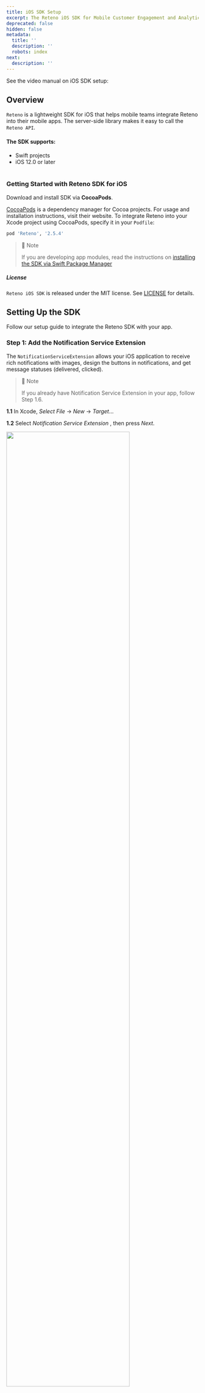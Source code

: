 ```yaml
---
title: iOS SDK Setup
excerpt: The Reteno iOS SDK for Mobile Customer Engagement and Analytics solutions
deprecated: false
hidden: false
metadata:
  title: ''
  description: ''
  robots: index
next:
  description: ''
---
```

See the video manual on iOS SDK setup:

<Embed url="https://www.youtube.com/watch?v=T-JboJcQBpw" title="Reteno IOS SDK Setup" favicon="https://www.youtube.com/favicon.ico" image="https://i.ytimg.com/vi/T-JboJcQBpw/hqdefault.jpg" provider="youtube.com" href="https://www.youtube.com/watch?v=T-JboJcQBpw" typeOfEmbed="youtube" html="%3Ciframe%20class%3D%22embedly-embed%22%20src%3D%22%2F%2Fcdn.embedly.com%2Fwidgets%2Fmedia.html%3Fsrc%3Dhttps%253A%252F%252Fwww.youtube.com%252Fembed%252FT-JboJcQBpw%253Ffeature%253Doembed%26display_name%3DYouTube%26url%3Dhttps%253A%252F%252Fwww.youtube.com%252Fwatch%253Fv%253DT-JboJcQBpw%26image%3Dhttps%253A%252F%252Fi.ytimg.com%252Fvi%252FT-JboJcQBpw%252Fhqdefault.jpg%26key%3D02466f963b9b4bb8845a05b53d3235d7%26type%3Dtext%252Fhtml%26schema%3Dyoutube%22%20width%3D%22854%22%20height%3D%22480%22%20scrolling%3D%22no%22%20title%3D%22YouTube%20embed%22%20frameborder%3D%220%22%20allow%3D%22autoplay%3B%20fullscreen%3B%20encrypted-media%3B%20picture-in-picture%3B%22%20allowfullscreen%3D%22true%22%3E%3C%2Fiframe%3E" />

## Overview

`Reteno` is a lightweight SDK for iOS that helps mobile teams integrate Reteno into their mobile apps. The server-side library makes it easy to call the `Reteno API`.

#### The SDK supports:

* Swift projects
* iOS 12.0 or later\
  ​

### Getting Started with Reteno SDK for iOS

Download and install SDK via **CocoaPods**.

[CocoaPods](https://cocoapods.org/ "\{rel='nofollow'}") is a dependency manager for Cocoa projects. For usage and installation instructions, visit their website. To integrate Reteno into your Xcode project using CocoaPods, specify it in your `Podfile`:

```ruby
pod 'Reteno', '2.5.4'
```

> 📘 Note
>
> If you are developing app modules, read the instructions on [installing the SDK via Swift Package Manager](https://docs.yespo.io/reference/ios#installing-the-sdk-via-swift-package-manager)

##### License

`Reteno iOS SDK` is released under the MIT license. See [LICENSE](https://github.com/reteno-com/reteno-mobile-ios-sdk/blob/main/LICENSE "\{rel='nofollow'}") for details.

## Setting Up the SDK

Follow our setup guide to integrate the Reteno SDK with your app.

### Step 1: Add the Notification Service Extension

The `NotificationServiceExtension` allows your iOS application to receive rich notifications with images, design the buttons in notifications, and get message statuses (delivered, clicked).

> 📘 Note
>
> If you already have Notification Service Extension in your app, follow Step 1.6.

**1.1**  In Xcode, *Select File* → *New* → *Target*...

**1.2**  Select *Notification Service Extension* , then press *Next*.

<Image align="center" width="80% " src="https://files.readme.io/2758667-create_notification_service_extension.png" />

**1.3**  Enter the product name as `NotificationServiceExtension` and press *Finish*.

> 📘 Note
>
> Do not select *Activate* on the dialog that is shown after selecting *Finish*.

<Image align="center" width="80% " src="https://files.readme.io/5b8118c-choose_options_for_extension.png" />

**1.4**  Press *Cancel* in the Activate scheme prompt.

By canceling, you keep Xcode debugging your app instead of the extension you’ve just created.

If you activate the prompt by accident, you can switch back to debugging your app in Xcode (next to the Play button).

**1.5**  In the project navigator, select the project directory and select the `NotificationServiceExtension` target in the targets list.

Check that the Deployment Target is set to the same value as your Main Application Target.

> 📘 Note
>
> iOS versions under 10 will not be able to get Rich Media.

<Image align="center" width="80% " src="https://files.readme.io/16595d9-configure_target.png" />

**1.6**  In the project navigator, select the `NotificationServiceExtension` folder and open the `NotificationService.swift`, then replace the entire file contents with the following code. Ignore any build errors at this point. We will import the Reteno module, which will resolve any errors.

```swift
import UserNotifications
import Reteno

class NotificationService: RetenoNotificationServiceExtension {}
```

This gives the ability to allow your iOS application to receive rich notifications with images.

More about the [Modifying Content in Newly Delivered Notifications](https://developer.apple.com/documentation/usernotifications/modifying_content_in_newly_delivered_notifications) Extension

### Step 2: Install the SDK via CocoaPods

**2.1**  If you don't have CocoaPods and the Podfile installed in your project, run the following script in Terminal:\
`sudo gem install cocoapods`

**2.2**  Run `pod init` from the terminal in your project directory.

**2.3**  Open the newly created `Podfile` with your code editor.

**2.4**  Add the `Reteno` dependency under your project name target and the\
`NotificationServiceExtension` target as below:

```swift
platform :ios, '14.0'

target 'RetenoExample' do
  use_frameworks!

  pod 'Reteno'
  
  target 'NotificationServiceExtension' do
    use_frameworks!

    pod 'Reteno'

  end

end
```

**2.5**  Run the following command in your terminal, in your project directory: `pod install`

**2.6**  Open the newly created `<project-name>.xcworkspace` file.

### Step 3: Import Reteno into Your App Delegate File

> 📘
>
> To setup SDK you need an `SDK_ACCESS_KEY`, visit [Managing Mobile SDK Access Keys](https://docs.yespo.io/reference/managing-mobile-sdk-access-keys) to get it.

#### Method 1: UIKit

In  [UIKit](https://developer.apple.com/documentation/uikit), navigate to your AppDelegate file and add the `Reteno` initialization code to the `didFinishLaunchingWithOptions` method.\
Make sure to import the `Reteno` module `import Reteno`

```swift
import UIKit
import Reteno

@UIApplicationMain
class AppDelegate: UIResponder, UIApplicationDelegate {
  
    func application(
        _ application: UIApplication,
        didFinishLaunchingWithOptions launchOptions: [UIApplication.LaunchOptionsKey: Any]?
    ) -> Bool {
        // Reteno initialization
        Reteno.start(apiKey: "SDK_ACCESS_KEY")
      
        // Register for receiving push notifications
        // registerForRemoteNotifications will show the native iOS notification permission prompt
        // Provide UNAuthorizationOptions or use default
        Reteno.userNotificationService.registerForRemoteNotifications(with: [.sound, .alert, .badge], application: application)

        return true
    }
  
    // Remaining contents of your AppDelegate Class...
}
```

#### Method 2: SwiftUI

In SwiftUI, update your main 'APP\_NAME'App.swift file and use the code below. Make sure to replace 'YOURAPP\_NAME' with your app name.

```swift
import SwiftUI
import Reteno

class AppDelegate: NSObject, UIApplicationDelegate {

    func application(
        _ application: UIApplication,
        didFinishLaunchingWithOptions launchOptions: [UIApplication.LaunchOptionsKey : Any]? = nil
    ) -> Bool {
        // Reteno initialization
        Reteno.start(apiKey: "SDK_ACCESS_KEY")

        // Register for receiving push notifications
        // registerForRemoteNotifications will show the native iOS notification permission prompt
        // Provide UNAuthorizationOptions or use default
        Reteno.userNotificationService.registerForRemoteNotifications(with: [.sound, .alert, .badge], application: application)

        return true
    }

}
```

```swift
import SwiftUI
import Reteno

@main
struct YOURAPP_NAME: App {
    @UIApplicationDelegateAdaptor(AppDelegate.self) var appDelegate
    
    var body: some Scene {
        WindowGroup {
            ContentView()
        }
    }
}
```

> 📘 Note
>
> Starting from Reteno SDK 2.0.4 onwards, the `start` method was updated. In the previous version, it had the following parameters: `apiKey`, `isAutomaticScreenReportingEnabled`, `isDebugMode`, `isPausedInAppMessages`, `inAppMessagesPauseBehaviour`. In the new version, it now has the following parameters: `apiKey`, `configuration`. `RetenoConfiguration` is a struct containing the previous setups.

### Step 4: Set Up a Notification Permission Request

#### Option 1. Saving existing logic

If you have already configured subscribing for push notifications by yourself and don't want to change an existing logic, but have `Reteno` analytics features, call the `Reteno.userNotificationService.processRemoteNotificationResponse(_:)` SDK method right after you have received user response on the push notification. Pass a UNNotificationResponse as a parameter.

For example, you are using `UNUserNotificationCenterDelegate` for processing incoming notifications and responding to notification actions. Call the SDK method like described below:

```swift
extension AppDelegate: UNUserNotificationCenterDelegate {
    
    func userNotificationCenter(
        _ center: UNUserNotificationCenter,
        willPresent notification: UNNotification,
        withCompletionHandler completionHandler: @escaping (UNNotificationPresentationOptions) -> Void
    ) {
        completionHandler([.sound, .badge, .alert])
    }
    
    func userNotificationCenter(
        _ center: UNUserNotificationCenter,
        didReceive response: UNNotificationResponse,
        withCompletionHandler completionHandler: @escaping () -> Void
    ) {
        Reteno.userNotificationService.processRemoteNotificationResponse(response)
        completionHandler()
    }
    
}
```

#### Option 2. Creating new logic

From Reteno SDK 1.5.4 onwards, method `registerForRemoteNotifications` has a closure with user response on notifications permission prompt and you can register for Remote notifications wherever you want. For example, you want to ask a user permissions for Remote notifications only after they have completed onboarding.

```swift
func onboardingCompleted() {
    Reteno.userNotificationService.registerForRemoteNotifications(with: [.sound, .alert, .badge]) { granted in
        // granted == true if user allowed receiving Remote notifications
    }
}
```

[Old SDK versions support >](https://docs.yespo.io/reference/ios-sdk-old-versions-support)

### Step 5: Add App Groups

App Groups allow additional interposes communication between the app and notification service and are necessary to provide access to Reteno storage data.

**5.1**  In your Main app target got to *"Signing & Capabilities"* → *"All"*

**5.2**  Click *"+ Capability"* if you do not have App Groups in your app yet.

<Image align="center" width="80% " src="https://files.readme.io/67d7ac3-add_group_main_target.png" />

**5.3**  Select App Groups.

<Image align="center" width="80% " src="https://files.readme.io/fc76751-app_groups_capability.png" />

**5.4**  Under App Groups, click the *"+"* button.

**5.5**  Fill the *"App Groups"* container with `group.{bundle_id}.reteno-local-storage`, where `bundle_id` is the same as *"Bundle Identifier"* off your app (in the main target), then press `OK`.

**5.6**  In the `NotificationServiceExtension` target, repeat steps **5.2** - **5.5** for the extension target.

<Image align="center" width="80% " src="https://files.readme.io/69cfe0a-add_group_in_extension.png" />

> 📘 Note
>
> The group name structure must be `group.{bundle_id}.reteno-local-storage`, where `bundle_id` is the same as your **Main App target** "Bundle Identifier". **Do Not Include** NotificationServiceExtension.

For more information, visit [Configuring App Groups](https://developer.apple.com/documentation/xcode/configuring-app-groups)

### Step 6: Provide Device Tokens to the SDK via the Following Method:

```swift
Reteno.userNotificationService.processRemoteNotificationsToken(_ deviceToken: String)
```

> 📘 Note
>
> Providing device token depends on how you send push notifications: via **[Firebase Cloud Messaging (FCM)](https://docs.reteno.com/docs/connect-your-mobile-app#for-all-devices)** or directly to **[APNs](https://docs.reteno.com/docs/connect-your-mobile-app#only-for-ios-devices-apple)**

**Option 1.** If you send push notifications via **Firebase Cloud Messaging (FCM)** include a call to `Reteno` `processRemoteNotificationsToken:` in your `MessagingDelegate` delegate as follows:

```swift
extension AppDelegate: MessagingDelegate {
    
    func messaging(_ messaging: Messaging, didReceiveRegistrationToken fcmToken: String?) {
        guard let fcmToken = fcmToken else { return }
        
        Reteno.userNotificationService.processRemoteNotificationsToken(fcmToken)
    }
    
}
```

**Option 2**. In case sending push notifications directly to **APNs** include a call to `Reteno` in the AppDelegate method like in the example below:

```swift
func application(_ application: UIApplication, didRegisterForRemoteNotificationsWithDeviceToken deviceToken: Data) {
        let tokenString = deviceToken.map { String(format: "%02.2hhx", $0) }.joined()
        Reteno.userNotificationService.processRemoteNotificationsToken(tokenString)
    }
```

> 📘 Note
>
> Device token data should be converted to `String` as in the example. Don't send this token if you are using Firebase Cloud Messaging (FCM).

### Step 7: Add Custom Behavior for Notifications

If you want to add custom behavior in the `UNUserNotificationCenterDelegate` methods, provide your implementation in the appropriate closure:

```swift
Reteno.userNotificationService.willPresentNotificationHandler = { notification in
    // The closure will be called only if the application is in the foreground. 
    // You can choose to have the notification presented as a sound, badge, alert and/or in the notification list.
    // This decision should be based on whether the information in the notification is otherwise visible to the user.

    let authOptions: UNNotificationPresentationOptions
    if #available(iOS 14.0, *) {
        authOptions = [.badge, .sound, .banner]
    } else {
        authOptions = [.badge, .sound, .alert]
    }
    return authOptions
}
```

```swift
Reteno.userNotificationService.didReceiveNotificationResponseHandler = { notification in
    // Add your code here.
    // The closure will be called when the user responded to the notification by opening the application, 
    // dismissing the notification or choosing a UNNotificationAction.
}
```

Do it after configuring the Reteno SDK.

### Step 8: Run Your App and Send Yourself a Notification

Run your app on a physical iOS device to make sure it builds correctly. You should be prompted to subscribe to push notifications. Send test notifications not from the Firebase but directly from the Yespo. [More on sending test messages from the event debug view >](https://docs.yespo.io/docs/sending-test-messages-from-the-event-debug-view)

> 📘 Note
>
> The iOS Simulator does not support receiving remote push notifications.

Also, we recommend using [Debug Mode](https://docs.yespo.io/reference/ios-debug-mode) to detect possible errors and inaccuracies within your Analytics implementation and events' logging.

## Installing the SDK via Swift Package Manager

The [Swift Package Manager](https://swift.org/package-manager/ "\{rel='nofollow'}") is a tool for automating the distribution of Swift code and is integrated into the `swift` compiler.\
​\
Once you have your Swift package set up, adding Reteno as a dependency is as easy as adding it to the `dependencies` value of your `Package.swift`.

```swift
dependencies: [
    .package(url: "https://github.com/reteno-com/reteno-mobile-ios-sdk.git", .upToNextMajor(from: "2.5.4"))
]
```

**Installation process:**

**1.** Go to the project settings and select `Package Dependencies`:

<Image align="center" width="80% " src="https://files.readme.io/54bd62b-package_dependencies.png" />

**2.** Press "**+**" to add a new package to the project. In the opened window enter in a search field `reteno-ios-sdk` or paste a full URL `https://github.com/reteno-com/reteno-mobile-ios-sdk.git`. Select found package and fill required settings (dependency rule and project you are adding package).

<Image align="center" width="80% " src="https://files.readme.io/dca0783-search_for_package.png" />

**3.** Add the `Reteno` package to the main target

<Image align="center" width="80% " src="https://files.readme.io/da80795-connect_package_1.png" />

and don't forget to add it to the `NotificationServiceExtension`.

<Image align="center" width="80% " src="https://files.readme.io/3dcb3c3-connect_package_to_extension.png" />
